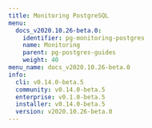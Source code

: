 ```yaml
---
title: Monitoring PostgreSQL
menu:
  docs_v2020.10.26-beta.0:
    identifier: pg-monitoring-postgres
    name: Monitoring
    parent: pg-postgres-guides
    weight: 40
menu_name: docs_v2020.10.26-beta.0
info:
  cli: v0.14.0-beta.5
  community: v0.14.0-beta.5
  enterprise: v0.1.0-beta.5
  installer: v0.14.0-beta.5
  version: v2020.10.26-beta.0
---
```


